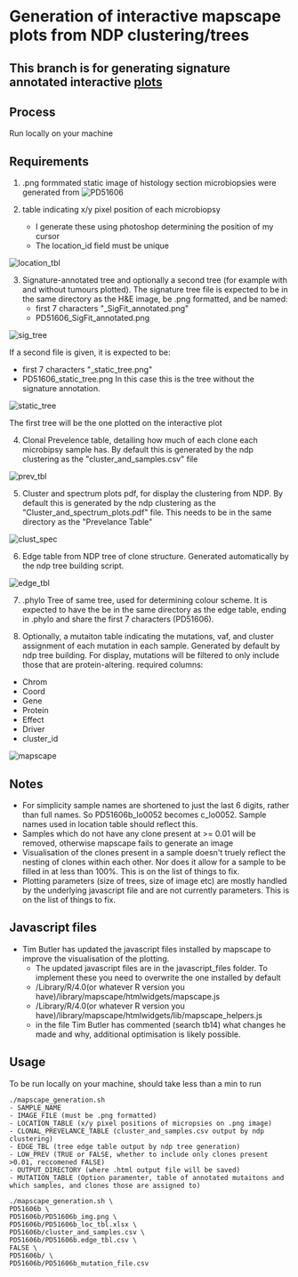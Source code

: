 # Generation of interactive mapscape plots from NDP clustering/trees

## This branch is for generating signature annotated interactive [plots](PD51606b/PD51606b_mapscape_241205.html)

## Process
Run locally on your machine

## Requirements
 1. .png formmated static image of histology section microbiopsies were generated from 
![PD51606](PD51606b/PD51606b_img.png "H&E Image")

2. table indicating x/y pixel position of each microbiopsy
    - I generate these using photoshop determining the position of my cursor
    - The location_id field must be unique

![location_tbl](example_images/location_table_img.png "Location_Table") 

3. Signature-annotated tree and optionally a second tree (for example with and without tumours plotted). The signature tree file is expected to be in the same directory as the H&E image, be .png formatted, and be named:
    - first 7 characters "_SigFit_annotated.png"
    - PD51606_SigFit_annotated.png

![sig_tree](PD51606b/PD51606_SigFit_annotated.png "Signature Tree")

If a second file is given, it is expected to be:
- first 7 characters "_static_tree.png"
- PD51606_static_tree.png
In this case this is the tree without the signature annotation.

![static_tree](PD51606b/PD51606_static_tree.png "Static Tree")

The first tree will be the one plotted on the interactive plot

4.  Clonal Prevelence table, detailing how much of each clone each microbipsy sample has. By default this is generated by the ndp clustering as the "cluster_and_samples.csv" file

![prev_tbl](example_images/clonal_prev.png "Prevelence_Table") 

5.  Cluster and spectrum plots pdf, for display the clustering from NDP. By default this is generated by the ndp clustering as the "Cluster_and_spectrum_plots.pdf" file. This needs to be in the same directory as the "Prevelance Table"

![clust_spec](example_images/cluster_and_spectrum_plots.png "Cluster and Spectrum")

6. Edge table from NDP tree of clone structure. Generated automatically by the ndp tree building script.

![edge_tbl](example_images/edge_tbl.png "Edge_Table") 

7. .phylo Tree of same tree, used for determining colour scheme. It is expected to have the be in the same directory as the edge table, ending in .phylo and share the first 7 characters (PD51606). 

8. Optionally, a mutaiton table indicating the mutations, vaf, and cluster assignment of each mutation in each sample. Generated by default by ndp tree building. For display, mutations will be filtered to only include those that are protein-altering. 
required columns:
- Chrom
- Coord
- Gene
- Protein
- Effect 
- Driver
- cluster_id

![mapscape](example_images/mapscape.png "Mapscape") 

## Notes
- For simplicity sample names are shortened to just the last 6 digits, rather than full names. So PD51606b_lo0052 becomes c_lo0052. Sample names used in location table should reflect this.
- Samples which do not have any clone present at >= 0.01 will be removed, otherwise mapscape fails to generate an image
- Visualisation of the clones present in a sample doesn't truely reflect the nesting of clones within each other. Nor does it allow for a sample to be filled in at less than 100%. This is on the list of things to fix.
- Plotting parameters (size of trees, size of image etc) are mostly handled by the underlying javascript file and are not currently parameters. This is on the list of things to fix. 

## Javascript files
- Tim Butler has updated the javascript files installed by mapscape to improve the visualisation of the plotting. 
    - The updated javascript files are in the javascript_files folder. To implement these you need to overwrite the one installed by default
    - /Library/R/4.0(or whatever R version you have)/library/mapscape/htmlwidgets/mapscape.js
    - /Library/R/4.0(or whatever R version you have)/library/mapscape/htmlwidgets/lib/mapscape_helpers.js
    - in the file Tim Butler has commented (search tb14) what changes he made and why, additional optimisation is likely possible.

## Usage
To be run locally on your machine, should take less than a min to run

```
./mapscape_generation.sh
- SAMPLE_NAME
- IMAGE_FILE (must be .png formatted)
- LOCATION_TABLE (x/y pixel positions of micropsies on .png image)
- CLONAL_PREVELANCE_TABLE (cluster_and_samples.csv output by ndp clustering)
- EDGE_TBL (tree edge table output by ndp tree generation)
- LOW_PREV (TRUE or FALSE, whether to include only clones present >0.01, reccomened FALSE)
- OUTPUT_DIRECTORY (where .html output file will be saved)
- MUTATION_TABLE (Option paramenter, table of annotated mutaitons and which samples, and clones those are assigned to)
```
```
./mapscape_generation.sh \
PD51606b \
PD51606b/PD51606b_img.png \
PD51606b/PD51606b_loc_tbl.xlsx \
PD51606b/cluster_and_samples.csv \
PD51606b/PD51606b.edge_tbl.csv \
FALSE \
PD51606b/ \
PD51606b/PD51606b_mutation_file.csv
```